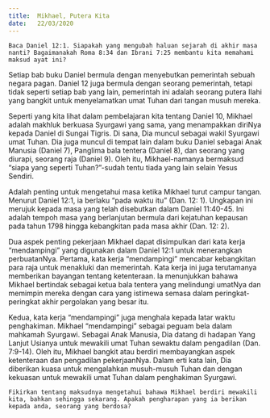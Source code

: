 ```yaml
---
title:  Mikhael, Putera Kita
date:   22/03/2020
---
```


`Baca Daniel 12:1. Siapakah yang mengubah haluan sejarah di akhir masa nanti? Bagaimanakah Roma 8:34 dan Ibrani 7:25 membantu kita memahami maksud ayat ini?`

Setiap bab buku Daniel bermula dengan menyebutkan pemerintah sebuah negara pagan. Daniel 12 juga bermula dengan seorang pemerintah, tetapi tidak seperti setiap bab yang lain, pemerintah ini adalah seorang putera Ilahi yang bangkit untuk menyelamatkan umat Tuhan dari tangan musuh mereka.

Seperti yang kita lihat dalam pembelajaran kita tentang Daniel 10, Mikhael adalah makhluk berkuasa Syurgawi yang sama, yang menampakkan diriNya kepada Daniel di Sungai Tigris. Di sana, Dia muncul sebagai wakil Syurgawi umat Tuhan. Dia juga muncul di tempat lain dalam buku Daniel sebagai Anak Manusia (Daniel 7), Panglima bala tentera (Daniel 8), dan seorang yang diurapi, seorang raja (Daniel 9). Oleh itu, Mikhael-namanya bermaksud “siapa yang seperti Tuhan?”-sudah tentu tiada yang lain selain Yesus Sendiri.

Adalah penting untuk mengetahui masa ketika Mikhael turut campur tangan. Menurut Daniel 12:1, ia berlaku “pada waktu itu” (Dan. 12: 1). Ungkapan ini merujuk kepada masa yang telah disebutkan dalam Daniel 11:40-45. Ini adalah tempoh masa yang berlanjutan bermula dari kejatuhan kepausan pada tahun 1798 hingga kebangkitan pada masa akhir (Dan. 12: 2).

Dua aspek penting pekerjaan Mikhael dapat disimpulkan dari kata kerja “mendampingi” yang digunakan dalam Daniel 12:1 untuk menerangkan perbuatanNya. Pertama, kata kerja “mendampingi” mencabar kebangkitan para raja untuk menakluki dan memerintah. Kata kerja ini juga terutamanya memberikan bayangan tentang ketenteraan. Ia menunjukkan bahawa Mikhael bertindak sebagai ketua bala tentera yang melindungi umatNya dan memimpin mereka dengan cara yang istimewa semasa dalam peringkat-peringkat akhir pergolakan yang besar itu.

Kedua, kata kerja “mendampingi” juga menghala kepada latar waktu penghakiman. Mikhael “mendampingi” sebagai peguam bela dalam mahkamah Syurgawi. Sebagai Anak Manusia, Dia datang di hadapan Yang Lanjut Usianya untuk mewakili umat Tuhan sewaktu dalam pengadilan (Dan. 7:9-14). Oleh itu, Mikhael bangkit atau berdiri membayangkan aspek ketenteraan dan pengadilan pekerjaanNya. Dalam erti kata lain, Dia diberikan kuasa untuk mengalahkan musuh-musuh Tuhan dan dengan kekuasan untuk mewakili umat Tuhan dalam penghakiman Syurgawi.

`Fikirkan tentang maksudnya mengetahui bahawa Mikhael berdiri mewakili kita, bahkan sehingga sekarang. Apakah pengharapan yang ia berikan kepada anda, seorang yang berdosa?`